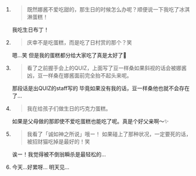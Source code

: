 1. > 既然娜酱不爱吃甜的，那生日的时候怎么办呢？顺便说一下我吃了冰淇淋蛋糕！

   我吃生日布丁！

2. > 庆幸不是吃蛋糕，而是吃了日村赏的那个？笑

   嗯…笑 但是我的蛋糕都分给大家吃了真是太好了🍰

3. > 看了之前握手会上的QUIZ，上面写了豆一样桑如果斜视的话会被娜酱凶，豆一样桑在娜酱面前完全抬不起头来呢。

   那段话是出QUIZ的staff写的 毕竟如果没有我的话，豆一样桑他也就不会存在了...

4. > 我在给孩子们做生日的巧克力蛋糕。

   如果是父母做的那即使不爱吃蛋糕也能吃了呢。真是个好父亲啊〜✨

5. > 我看了「诚如神之所说」哦ー！ 如果碰上了那种状况，一定要死的话，被招财猫吃掉是最好的！笑

   诶ー！我觉得被不倒翁瞬杀是最轻松的...

6. 今天…好累呀… 明天见…

